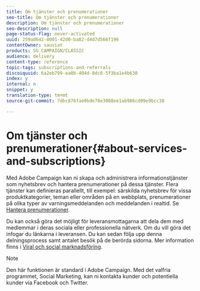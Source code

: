 ```yaml
---
title: Om tjänster och prenumerationer
seo-title: Om tjänster och prenumerationer
description: Om tjänster och prenumerationer
seo-description: null
page-status-flag: never-activated
uuid: 259ad642-8001-42d0-ba82-d4d7d566f196
contentOwner: sauviat
products: SG_CAMPAIGN/CLASSIC
audience: delivery
content-type: reference
topic-tags: subscriptions-and-referrals
discoiquuid: 6a2eb799-ea0b-404d-8dc8-5f3ba1e4b630
index: y
internal: n
snippet: y
translation-type: tm+mt
source-git-commit: 7dbc876fae0bde78e3088ee1ab986cd09e9bcc38

---
```



# Om tjänster och prenumerationer{#about-services-and-subscriptions}

Med Adobe Campaign kan ni skapa och administrera informationstjänster som nyhetsbrev och hantera prenumerationer på dessa tjänster. Flera tjänster kan definieras parallellt, till exempel: särskilda nyhetsbrev för vissa produktkategorier, teman eller områden på en webbplats, prenumerationer på olika typer av varningsmeddelanden och meddelanden i realtid. Se [Hantera prenumerationer](../../delivery/using/managing-subscriptions.md).

Du kan också göra det möjligt för leveransmottagarna att dela dem med medlemmar i deras sociala eller professionella nätverk. Om du vill göra det infogar du länkarna i leveransen. Du kan sedan följa upp denna delningsprocess samt antalet besök på de berörda sidorna. Mer information finns i [Viral och social marknadsföring](../../delivery/using/viral-and-social-marketing.md).

>[!NOTE]
>
>Den här funktionen är standard i Adobe Campaign. Med det valfria programmet, Social Marketing, kan ni kontakta kunder och potentiella kunder via Facebook och Twitter.
